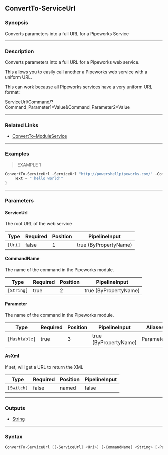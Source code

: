 ConvertTo-ServiceUrl
--------------------

### Synopsis
Converts parameters into a full URL for a Pipeworks Service

---

### Description

Converts parameters into a full URL for a Pipeworks web service.  

This allows you to easily call another a Pipeworks web service with a uniform URL.

This can work because all Pipeworks services have a very uniform URL format:

ServiceUrl/Command/?Command_Parameter1=Value&Command_Parameter2=Value

---

### Related Links
* [ConvertTo-ModuleService](ConvertTo-ModuleService)

---

### Examples
> EXAMPLE 1

```PowerShell
ConvertTo-ServiceUrl -ServiceUrl "http://powershellpipeworks.com/" -CommandName "Write-ScriptHTML" -Parameter @{
    Text = "'hello world'"
}
```

---

### Parameters
#### **ServiceUrl**
The root URL of the web service

|Type   |Required|Position|PipelineInput        |
|-------|--------|--------|---------------------|
|`[Uri]`|false   |1       |true (ByPropertyName)|

#### **CommandName**
The name of the command in the Pipeworks module.

|Type      |Required|Position|PipelineInput        |
|----------|--------|--------|---------------------|
|`[String]`|true    |2       |true (ByPropertyName)|

#### **Parameter**
The name of the command in the Pipeworks module.

|Type         |Required|Position|PipelineInput        |Aliases   |
|-------------|--------|--------|---------------------|----------|
|`[Hashtable]`|true    |3       |true (ByPropertyName)|Parameters|

#### **AsXml**
If set, will get a URL to return the XML

|Type      |Required|Position|PipelineInput|
|----------|--------|--------|-------------|
|`[Switch]`|false   |named   |false        |

---

### Outputs
* [String](https://learn.microsoft.com/en-us/dotnet/api/System.String)

---

### Syntax
```PowerShell
ConvertTo-ServiceUrl [[-ServiceUrl] <Uri>] [-CommandName] <String> [-Parameter] <Hashtable> [-AsXml] [<CommonParameters>]
```
